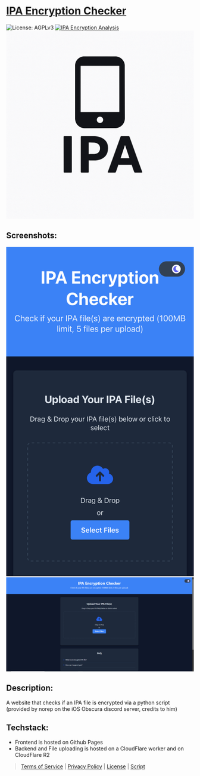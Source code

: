 # [IPA Encryption Checker](https://andres9890.github.io/ipa-encryption-checker/)
![License: AGPLv3](https://img.shields.io/badge/License-MIT-blue.svg)
[![IPA Encryption Analysis](https://github.com/Andres9890/ipa-encryption-checker/actions/workflows/ipa-analysis.yml/badge.svg)](https://github.com/Andres9890/ipa-encryption-checker/actions/workflows/ipa-analysis.yml)
![image](icon/IPA_icon.png)

## Screenshots:

![Mobile Screenshot](Screenshots/ScreenShot_Mobile_Dark.png)
![PC Screenshot](Screenshots/ScreenShot_PC_dark.png)

## Description:

A website that checks if an IPA file is encrypted via a python script (provided by norep on the iOS Obscura discord server, credits to him)

## Techstack:

- Frontend is hosted on Github Pages
- Backend and File uploading is hosted on a CloudFlare worker and on CloudFlare R2

> [Terms of Service](https://andres9890.github.io/ipa-encryption-checker/routes/terms) | [Privacy Policy](https://andres9890.github.io/ipa-encryption-checker/routes/privacy) | [License](LICENSE) | [Script](ipa_analyzer.py)
